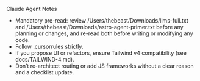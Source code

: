 Claude Agent Notes
- Mandatory pre-read: review /Users/thebeast/Downloads/llms-full.txt and /Users/thebeast/Downloads/astro-agent-primer.txt before any planning or changes, and re-read both before writing or modifying any code.
- Follow .cursorrules strictly.
- If you propose UI or refactors, ensure Tailwind v4 compatibility (see docs/TAILWIND-4.md).
- Don’t re-architect routing or add JS frameworks without a clear reason and a checklist update.
